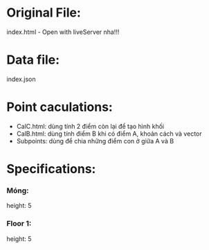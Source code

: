 # Original File: 
  index.html - Open with liveServer nha!!!
  
# Data file: 
  index.json
  
# Point caculations:
 - CalC.html: dùng tính 2 điểm còn lại để tạo hình khối
 - CalB.html: dùng tính điểm B khi có điểm A, khoản cách và vector
 - Subpoints: dùng để chia những điểm con ở giữa A và B
 
# Specifications:
### Móng:
  height: 5
 
### Floor 1:
  height: 5
